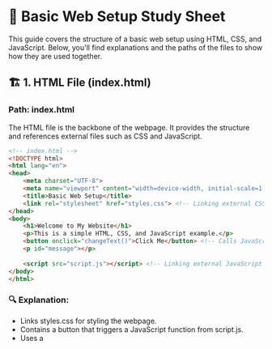 
# 📖 Basic Web Setup Study Sheet

This guide covers the structure of a basic web setup using HTML, CSS, and JavaScript. Below, you'll find explanations and the paths of the files to show how they are used together.

## 🏗️ 1. HTML File (index.html)

### Path: index.html

The HTML file is the backbone of the webpage. It provides the structure and references external files such as CSS and JavaScript.

``` html
<!-- index.html -->
<!DOCTYPE html>
<html lang="en">
<head>
    <meta charset="UTF-8">
    <meta name="viewport" content="width=device-width, initial-scale=1.0">
    <title>Basic Web Setup</title>
    <link rel="stylesheet" href="styles.css"> <!-- Linking external CSS file -->
</head>
<body>
    <h1>Welcome to My Website</h1>
    <p>This is a simple HTML, CSS, and JavaScript example.</p>
    <button onclick="changeText()">Click Me</button> <!-- Calls JavaScript function -->
    <p id="message"></p>
    
    <script src="script.js"></script> <!-- Linking external JavaScript file -->
</body>
</html>
```
### 🔍 Explanation:

- Links styles.css for styling the webpage.
- Contains a button that triggers a JavaScript function from script.js.
- Uses a <script> tag at the bottom to include script.js.

## 🎨 2. CSS File (styles.css)

### Path: styles.css

The CSS file is used to style the webpage and improve its appearance.

```css
/* styles.css */
body {
    font-family: Arial, sans-serif;
    text-align: center;
    background-color: #f4f4f4;
}

button {
    padding: 10px 20px;
    font-size: 16px;
    background-color: blue;
    color: white;
    border: none;
    cursor: pointer;
}

button:hover {
    background-color: darkblue;
}
```
### 🔍 Explanation:
- Sets a background color and font styles for the entire page.
- Styles the button with padding, colors, and a hover effect.

## 🛠️ 3. JavaScript File (script.js)

### Path: script.js

The JavaScript file adds interactivity to the webpage.

// script.js
function changeText() {
    document.getElementById("message").innerText = "You clicked the button!";
}

### 🔍 Explanation:

Defines a function changeText() that modifies the text inside the <p> element with id="message" when the button is clicked.

This function is triggered via the onclick event on the button.

``javascript
// script.js
function changeText() {
    document.getElementById("message").innerText = "You clicked the button!";
}
```

## 📌 Summary

- index.html – The structure of the webpage, linking to CSS and JavaScript files.
- styles.css – Styles the webpage, improving its visual presentation.
- script.js – Adds interactivity, making the webpage dynamic.

Together, these files form a basic web setup that allows for styling and interactive functionality. 🚀
